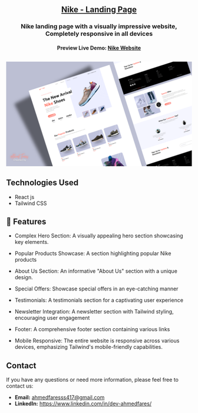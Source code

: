 <div align="center">
<h2><a href="https://nike-200.netlify.app/">Nike - Landing Page </a></h2>
<h3>Nike landing page with a visually impressive website, Completely responsive in all devices</h3>
<h4>Preview Live Demo: <a href="https://nike-200.netlify.app/">Nike Website</a></h4>
</div>
<h2></h2>
<center><a href="https://nike-200.netlify.app/"><img src="src/assets/Nike - Landing Page.png"/></a></center>

## Technologies Used 
* React js
* Tailwind CSS


<h2>🔋 Features</h2>

* Complex Hero Section: A visually appealing hero section showcasing key elements.

*  Popular Products Showcase: A section highlighting popular Nike products

*  About Us Section: An informative "About Us" section with a unique design.

*  Special Offers: Showcase special offers in an eye-catching manner

*  Testimonials: A testimonials section for a captivating user experience

*  Newsletter Integration: A newsletter section with Tailwind styling, encouraging user engagement

*  Footer: A comprehensive footer section containing various links

*  Mobile Responsive: The entire website is responsive across various devices, emphasizing Tailwind's mobile-friendly capabilities.

<h2>Contact</h2>

If you have any questions or need more information, please feel free to contact us:

* **Email:** ahmedfaresss417@gmail.com
* **LinkedIn:** https://www.linkedin.com/in/dev-ahmedfares/